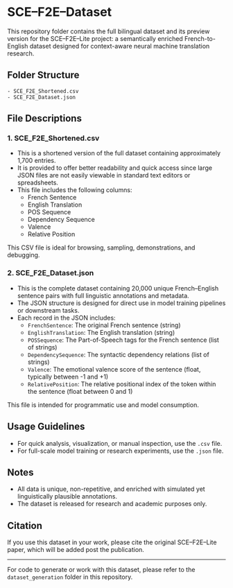 # SCE–F2E–Dataset

This repository folder contains the full bilingual dataset and its preview version for the SCE–F2E–Lite project: a semantically enriched French-to-English dataset designed for context-aware neural machine translation research.

## Folder Structure

    - SCE_F2E_Shortened.csv  
    - SCE_F2E_Dataset.json  

## File Descriptions

### 1. SCE_F2E_Shortened.csv
- This is a shortened version of the full dataset containing approximately 1,700 entries.
- It is provided to offer better readability and quick access since large JSON files are not easily viewable in standard text editors or spreadsheets.
- This file includes the following columns:
  - French Sentence
  - English Translation
  - POS Sequence
  - Dependency Sequence
  - Valence
  - Relative Position

This CSV file is ideal for browsing, sampling, demonstrations, and debugging.

### 2. SCE_F2E_Dataset.json
- This is the complete dataset containing 20,000 unique French–English sentence pairs with full linguistic annotations and metadata.
- The JSON structure is designed for direct use in model training pipelines or downstream tasks.
- Each record in the JSON includes:
  - `FrenchSentence`: The original French sentence (string)
  - `EnglishTranslation`: The English translation (string)
  - `POSSequence`: The Part-of-Speech tags for the French sentence (list of strings)
  - `DependencySequence`: The syntactic dependency relations (list of strings)
  - `Valence`: The emotional valence score of the sentence (float, typically between -1 and +1)
  - `RelativePosition`: The relative positional index of the token within the sentence (float between 0 and 1)

This file is intended for programmatic use and model consumption.

## Usage Guidelines

- For quick analysis, visualization, or manual inspection, use the `.csv` file.
- For full-scale model training or research experiments, use the `.json` file.

## Notes

- All data is unique, non-repetitive, and enriched with simulated yet linguistically plausible annotations.
- The dataset is released for research and academic purposes only.

## Citation
If you use this dataset in your work, please cite the original SCE–F2E–Lite paper, which will be added post the publication. 

---

For code to generate or work with this dataset, please refer to the `dataset_generation` folder in this repository.

